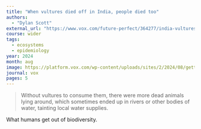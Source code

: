 ```yaml
---
title: "When vultures died off in India, people died too"
authors:
  - "Dylan Scott"
external_url: "https://www.vox.com/future-perfect/364277/india-vultures-human-health-deaths-study"
course: wider
tags:
  - ecosystems
  - epidemiology
year: 2024
month: aug
image: https://platform.vox.com/wp-content/uploads/sites/2/2024/08/gettyimages-1241170086.jpg
journal: vox
pages: 5
---
```


> Without vultures to consume them, there were more dead animals lying around, which sometimes ended up in rivers or other bodies of water, tainting local water supplies.

What humans get out of biodiversity.
